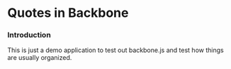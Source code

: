 Quotes in Backbone
===================

### Introduction

This is just a demo application to test out backbone.js and test how things are usually organized.


